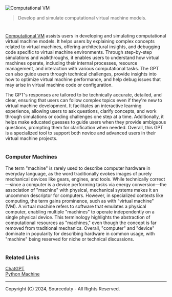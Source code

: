 ![Computational VM](https://github.com/user-attachments/assets/692d1d84-fdce-4552-acbf-817aec4dee02)

> Develop and simulate computational virtual machine models.

#

[Computational VM](https://chatgpt.com/g/g-RAtwmVxfm-computational-vm) assists users in developing and simulating computational virtual machine models. It helps users by explaining complex concepts related to virtual machines, offering architectural insights, and debugging code specific to virtual machine environments. Through step-by-step simulations and walkthroughs, it enables users to understand how virtual machines operate, including their internal processes, resource management, and interaction with various computational tasks. The GPT can also guide users through technical challenges, provide insights into how to optimize virtual machine performance, and help debug issues that may arise in virtual machine code or configuration.

The GPT's responses are tailored to be technically accurate, detailed, and clear, ensuring that users can follow complex topics even if they're new to virtual machine development. It facilitates an interactive learning experience, allowing users to ask questions, clarify concepts, and work through simulations or coding challenges one step at a time. Additionally, it helps make educated guesses to guide users when they provide ambiguous questions, prompting them for clarification when needed. Overall, this GPT is a specialized tool to support both novice and advanced users in their virtual machine projects.

#
### Computer Machines

The term "machine" is rarely used to describe computer hardware in everyday language, as the word traditionally evokes images of purely mechanical devices like gears, engines, and tools. While technically correct—since a computer is a device performing tasks via energy conversion—the association of "machine" with physical, mechanical systems makes it an uncommon descriptor for computers. However, in specialized contexts like computing, the term gains prominence, such as with "virtual machine" (VM). A virtual machine refers to software that emulates a physical computer, enabling multiple "machines" to operate independently on a single physical device. This terminology highlights the abstraction of computational resources as "machines," even though the concept is far removed from traditional mechanics. Overall, "computer" and "device" dominate in popularity for describing hardware in common usage, with "machine" being reserved for niche or technical discussions.

#
### Related Links

[ChatGPT](https://github.com/sourceduty/ChatGPT)
<br>
[Python Machine](https://github.com/sourceduty/Python_Machine)

***
Copyright (C) 2024, Sourceduty - All Rights Reserved.
